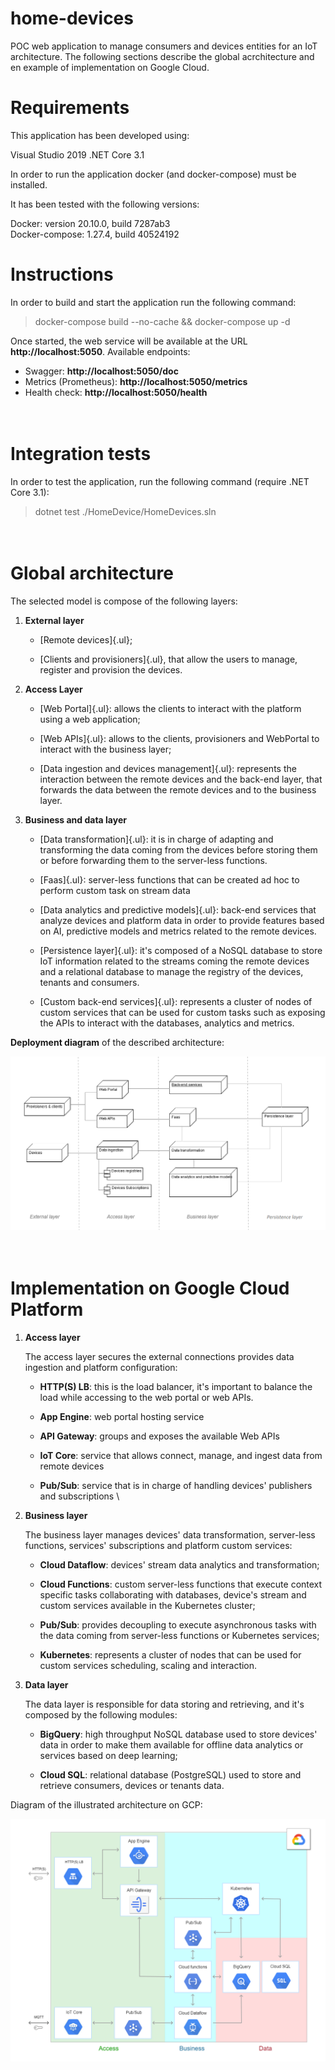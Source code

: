 # home-devices

POC web application to manage consumers and devices entities for an IoT architecture.
The following sections describe the global acrchitecture and en example of implementation on Google Cloud.


Requirements
============

This application has been developed using:

Visual Studio 2019
.NET Core 3.1

In order to run the application docker (and docker-compose) must be installed.

It has been tested with the following versions:

Docker: version 20.10.0, build 7287ab3\
Docker-compose: 1.27.4, build 40524192


Instructions
============

In order to build and start the application run the following command:

> docker-compose build --no-cache && docker-compose up -d
 
Once started, the web service will be available at the URL **http://localhost:5050**.
Available endpoints:
 - Swagger: **http://localhost:5050/doc**
 - Metrics (Prometheus): **http://localhost:5050/metrics**
 - Health check: **http://localhost:5050/health**

\
Integration tests
=================

In order to test the application, run the following command (require .NET Core 3.1):

> dotnet test ./HomeDevice/HomeDevices.sln

\
Global architecture
===================

The selected model is compose of the following layers:

1.  **External layer**

    -   [Remote devices]{.ul};

    -   [Clients and provisioners]{.ul}, that allow the users to manage,
        register and provision the devices.


2.  **Access Layer**

    -   [Web Portal]{.ul}: allows the clients to interact with the
        platform using a web application;

    -   [Web APIs]{.ul}: allows to the clients, provisioners and
        WebPortal to interact with the business layer;

    -   [Data ingestion and devices management]{.ul}: represents the
        interaction between the remote devices and the back-end
        layer, that forwards the data between the remote devices and
        to the business layer.


3.  **Business and data layer**

    -   [Data transformation]{.ul}: it is in charge of adapting and
        transforming the data coming from the devices before storing
        them or before forwarding them to the server-less functions.

    -   [Faas]{.ul}: server-less functions that can be created ad
        hoc to perform custom task on stream data

    -   [Data analytics and predictive models]{.ul}: back-end
        services that analyze devices and platform data in order to
        provide features based on AI, predictive models and metrics
        related to the remote devices.

    -   [Persistence layer]{.ul}: it's composed of a NoSQL database
        to store IoT information related to the streams coming the
        remote devices and a relational database to manage the
        registry of the devices, tenants and consumers.

    -   [Custom back-end services]{.ul}: represents a cluster of
        nodes of custom services that can be used for custom tasks
        such as exposing the APIs to interact with the databases,
        analytics and metrics.


**Deployment diagram** of the described architecture:

![deployment.png](./Documentation/md_media/media/image1.png)

\
Implementation on Google Cloud Platform
=======================================

1.  **Access layer**

    The access layer secures the external connections provides
    data ingestion and platform configuration:

    -   **HTTP(S) LB**: this is the load balancer, it's important to
        balance the load while accessing to the web portal or web
        APIs.

    -   **App Engine**: web portal hosting service

    -   **API Gateway**: groups and exposes the available Web APIs

    -   **IoT Core**: service that allows connect, manage, and
        ingest data from remote devices

    -   **Pub/Sub**: service that is in charge of handling devices'
        publishers and subscriptions
\

2.  **Business layer**

    The business layer manages devices' data transformation, server-less
    functions, services' subscriptions and platform custom services:

    -   **Cloud Dataflow**: devices' stream data analytics and
        transformation;

    -   **Cloud Functions**: custom server-less functions that execute
        context specific tasks collaborating with databases, device's stream
        and custom services available in the Kubernetes cluster;

    -   **Pub/Sub**: provides decoupling to execute asynchronous tasks with
        the data coming from server-less functions or Kubernetes services;

    -   **Kubernetes**: represents a cluster of nodes that can be used for
        custom services scheduling, scaling and interaction.


3.  **Data layer**

    The data layer is responsible for data storing and retrieving, and
    it's composed by the following modules:

    -   **BigQuery**: high throughput NoSQL database used to store devices'
        data in order to make them available for offline data analytics or
        services based on deep learning;

    -   **Cloud SQL**: relational database (PostgreSQL) used to store and
        retrieve consumers, devices or tenants data.

Diagram of the illustrated architecture on GCP:

![GPC_Architecture.png](./Documentation/md_media/media/image2.png)